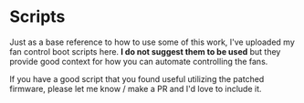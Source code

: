 # Scripts

Just as a base reference to how to use some of this work, I've uploaded my fan control boot scripts here. **I do not suggest them to be used** but they provide good context for how you can automate controlling the fans.

If you have a good script that you found useful utilizing the patched firmware, please let me know / make a PR and I'd love to include it.
